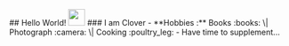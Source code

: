 <!--
**huning817/huning817** is a ✨ _special_ ✨ repository because its `README.md` (this file) appears on your GitHub profile.--!>

## Hello World! <img src="https://raw.githubusercontent.com/iampavangandhi/iampavangandhi/master/gifs/Hi.gif" width="30px"></h2>
### I am Clover
- **Hobbies :** Books :books:  \| Photograph :camera: \| Cooking :poultry_leg:
- Have time to supplement...
